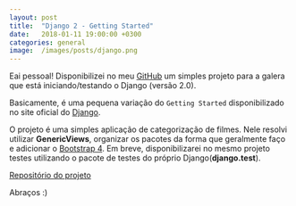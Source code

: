 ```yaml
---
layout: post
title:  "Django 2 - Getting Started"
date:   2018-01-11 19:00:00 +0300
categories: general
image:  /images/posts/django.png
---
```



Eai pessoal! Disponibilizei no meu [GitHub](https://github.com/marcospereirampj/) um simples projeto para a galera que está iniciando/testando o Django (versão 2.0).

Basicamente, é uma pequena variação do ``Getting Started`` disponibilizado no site oficial do [Django](https://www.djangoproject.com/). 

O projeto é uma simples aplicação de categorização de filmes. Nele resolvi utilizar **GenericViews**, organizar os pacotes da forma que geralmente faço e adicionar o [Bootstrap 4](https://getbootstrap.com/). Em breve, disponibilizarei no mesmo projeto testes utilizando o pacote de testes do próprio Django(**django.test**).

[Repositório do projeto](https://github.com/marcospereirampj/django2-getting-started)

Abraços :) 
